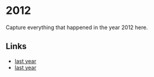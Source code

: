 # 2012

Capture everything that happened in the year 2012 here.

## Links
- [last year](calendar/years/2011.md)
- [last year](calendar/years/2013.md)